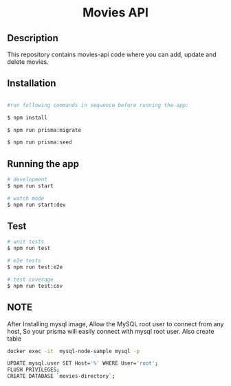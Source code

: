 <h1 align="center">
  Movies API
</h1>

## Description

This repository contains movies-api code where you can add, update and delete movies.

## Installation

```bash

#run following commands in sequence before running the app:

$ npm install

$ npm run prisma:migrate

$ npm run prisma:seed
```

## Running the app

```bash
# development
$ npm run start

# watch mode
$ npm run start:dev

```

## Test

```bash
# unit tests
$ npm run test

# e2e tests
$ npm run test:e2e

# test coverage
$ npm run test:cov
```

## NOTE

After Installing mysql image, Allow the MySQL root user to connect from any host,
So your prisma will easily connect with mysql root user. Also create table

```bash
docker exec -it  mysql-node-sample mysql -p

UPDATE mysql.user SET Host='%' WHERE User='root';
FLUSH PRIVILEGES;
CREATE DATABASE `movies-directory`;
```
